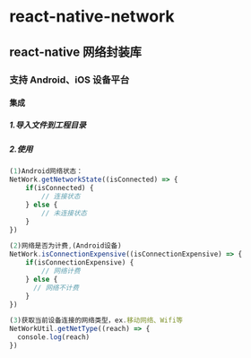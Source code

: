 # react-native-network
## react-native 网络封装库
### 支持 Android、iOS 设备平台

#### 集成
##### 1.导入文件到工程目录
##### 2.使用

``` javascript
(1)Android网络状态：
NetWork.getNetworkState((isConnected) => {
    if(isConnected) {
        // 连接状态
    } else {
        // 未连接状态
    }
})

(2)网络是否为计费,(Android设备)
NetWork.isConnectionExpensive((isConnectionExpensive) => {
    if(isConnectionExpensive) {
        // 网络计费
    } else {
      // 网络不计费
    } 
})

(3)获取当前设备连接的网络类型，ex.移动网络、Wifi等
NetWorkUtil.getNetType((reach) => {
  console.log(reach)
})
```
